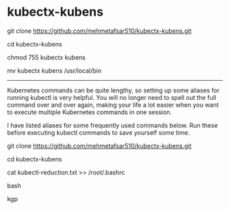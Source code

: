 # kubectx-kubens
git clone https://github.com/mehmetafsar510/kubectx-kubens.git

cd kubectx-kubens

chmod 755 kubectx kubens

mv kubectx kubens /usr/local/bin

----------------------------------
Kubernetes commands can be quite lengthy, so setting up some aliases for running kubectl is very helpful. You will no longer need to spell out the full command over and over again, making your life a lot easier when you want to execute multiple Kubernetes commands in one session.

I have listed aliases for some frequently used commands below. Run these before executing kubectl commands to save yourself some time.

git clone https://github.com/mehmetafsar510/kubectx-kubens.git

cd kubectx-kubens

cat kubectl-reduction.txt >> /root/.bashrc

bash

kgp
